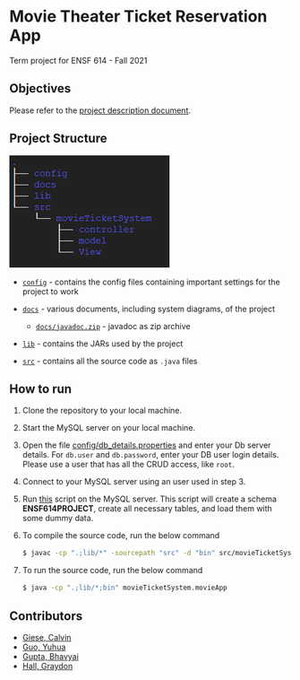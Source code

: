 # Movie Theater Ticket Reservation App

Term project for ENSF 614 - Fall 2021


## Objectives

Please refer to the [project description document](docs/Project_Description.pdf).


## Project Structure

![dir tree](images/structure.png)

+ [`config`](config) - contains the config files containing important settings for the project to work

+ [`docs`](docs) - various documents, including system diagrams, of the project

   + [`docs/javadoc.zip`](docs/javadoc.zip) - javadoc as zip archive

+ [`lib`](lib) - contains the JARs used by the project

+ [`src`](src) - contains all the source code as `.java` files


## How to run

1. Clone the repository to your local machine.

2. Start the MySQL server on your local machine. 

3. Open the file [config/db_details.properties](config/db_details.properties) and enter your Db server details. For `db.user` and `db.password`, enter your DB user login details. Please use a user that has all the CRUD access, like `root`.

3. Connect to your MySQL server using an user used in step 3.

4. Run [this](ENSF614_Project_Database.sql) script on the MySQL server. This script will create a schema **ENSF614PROJECT**, create all necessary tables, and load them with some dummy data.

5. To compile the source code, run the below command
   ```bash
   $ javac -cp ".;lib/*" -sourcepath "src" -d "bin" src/movieTicketSystem/*java src/movieTicketSystem/controller/*java src/movieTicketSystem/model/*java src/movieTicketSystem/view/*java
   ```

6. To run the source code, run the below command
   ```bash
   $ java -cp ".;lib/*;bin" movieTicketSystem.movieApp
   ```


## Contributors

+ [Giese, Calvin](https://github.com/calvingiese)
+ [Guo, Yuhua](https://github.com/davedaveisguo)
+ [Gupta, Bhavyai](https://github.com/zbhavyai)
+ [Hall, Graydon ](https://github.com/GraydonHall42)
